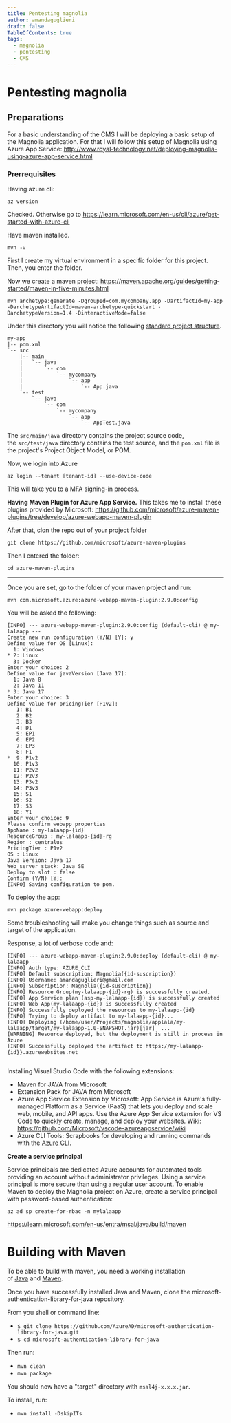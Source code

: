 ```yaml
---
title: Pentesting magnolia
author: amandaguglieri
draft: false
TableOfContents: true
tags:
  - magnolia
  - pentesting
  - CMS
---
```

# Pentesting magnolia


## Preparations
For a basic understanding of the CMS I will be deploying a basic setup of the Magnolia application. For that I will follow this setup of Magnolia using Azure App Service: http://www.royal-technology.net/deploying-magnolia-using-azure-app-service.html

###  Prerrequisites

Having azure cli:

```shell-sesssion
az version
```

Checked. Otherwise go to https://learn.microsoft.com/en-us/cli/azure/get-started-with-azure-cli

Have maven installed. 

```
mvn -v
```

First I create my virtual environment in a specific folder for this project. Then, you enter the folder.

Now we create a maven project: https://maven.apache.org/guides/getting-started/maven-in-five-minutes.html

```
mvn archetype:generate -DgroupId=com.mycompany.app -DartifactId=my-app -DarchetypeArtifactId=maven-archetype-quickstart -DarchetypeVersion=1.4 -DinteractiveMode=false
```

Under this directory you will notice the following [standard project structure](https://maven.apache.org/guides/introduction/introduction-to-the-standard-directory-layout.html).

```
my-app
|-- pom.xml
`-- src
    |-- main
    |   `-- java
    |       `-- com
    |           `-- mycompany
    |               `-- app
    |                   `-- App.java
    `-- test
        `-- java
            `-- com
                `-- mycompany
                    `-- app
                        `-- AppTest.java
```


The `src/main/java` directory contains the project source code, the `src/test/java` directory contains the test source, and the `pom.xml` file is the project's Project Object Model, or POM.

Now, we login into Azure

```
az login --tenant [tenant-id] --use-device-code
```

This will take you to a MFA signing-in process.



**Having Maven Plugin for Azure App Service.** This takes me to install these plugins provided by Microsoft: https://github.com/microsoft/azure-maven-plugins/tree/develop/azure-webapp-maven-plugin

After that, clon the repo out of your project folder

```
git clone https://github.com/microsoft/azure-maven-plugins

```

Then I entered the folder:

```
cd azure-maven-plugins
```

****



Once you are set, go to the folder of your maven project and run:

``` shell-session
mvn com.microsoft.azure:azure-webapp-maven-plugin:2.9.0:config
```

You will be asked the following:

```
[INFO] --- azure-webapp-maven-plugin:2.9.0:config (default-cli) @ my-lalaapp ---
Create new run configuration (Y/N) [Y]: y
Define value for OS [Linux]:
  1: Windows
* 2: Linux
  3: Docker
Enter your choice: 2
Define value for javaVersion [Java 17]:
  1: Java 8
  2: Java 11
* 3: Java 17
Enter your choice: 3
Define value for pricingTier [P1v2]:
   1: B1
   2: B2
   3: B3
   4: D1
   5: EP1
   6: EP2
   7: EP3
   8: F1
*  9: P1v2
  10: P1v3
  11: P2v2
  12: P2v3
  13: P3v2
  14: P3v3
  15: S1
  16: S2
  17: S3
  18: Y1
Enter your choice: 9
Please confirm webapp properties
AppName : my-lalaapp-{id}
ResourceGroup : my-lalaapp-{id}-rg
Region : centralus
PricingTier : P1v2
OS : Linux
Java Version: Java 17
Web server stack: Java SE
Deploy to slot : false
Confirm (Y/N) [Y]: 
[INFO] Saving configuration to pom.
```


To deploy the app:

```shell
mvn package azure-webapp:deploy
```

Some troubleshooting will make you change things such as source and target of the application. 



Response, a lot of verbose code and:

```
[INFO] --- azure-webapp-maven-plugin:2.9.0:deploy (default-cli) @ my-lalaapp ---
[INFO] Auth type: AZURE_CLI
[INFO] Default subscription: Magnolia({id-suscription})
[INFO] Username: amandaguglieri@gmail.com
[INFO] Subscription: Magnolia({id-suscription})
[INFO] Resource Group(my-lalaapp-{id}-rg) is successfully created.
[INFO] App Service plan (asp-my-lalaapp-{id}) is successfully created
[INFO] Web App(my-lalaapp-{id}) is successfully created
[INFO] Successfully deployed the resources to my-lalaapp-{id}
[INFO] Trying to deploy artifact to my-lalaapp-{id}...
[INFO] Deploying (/home/user/Projects/magnolia/applala/my-lalaapp/target/my-lalaapp-1.0-SNAPSHOT.jar)[jar]  ...
[WARNING] Resource deployed, but the deployment is still in process in Azure
[INFO] Successfully deployed the artifact to https://my-lalaapp-{id}}.azurewebsites.net


```



Installing Visual Studio Code with the following extensions: 
- Maven for JAVA from Microsoft
- Extension Pack for JAVA from Microsoft
- Azure App Service Extension by Microsoft: App Service is Azure's fully-managed Platform as a Service (PaaS) that lets you deploy and scale web, mobile, and API apps. Use the Azure App Service extension for VS Code to quickly create, manage, and deploy your websites. Wiki: https://github.com/Microsoft/vscode-azureappservice/wiki
- Azure CLI Tools: Scrapbooks for developing and running commands with the [Azure CLI](https://aka.ms/AzureCLI2 "https://aka.ms/AzureCLI2").


**Create a service principal**

Service principals are dedicated Azure accounts for automated tools providing an account without administrator privileges. Using a service principal is more secure than using a regular user account. To enable Maven to deploy the Magnolia project on Azure, create a service principal with password-based authentication:

```
az ad sp create-for-rbac -n mylalaapp 
```


https://learn.microsoft.com/en-us/entra/msal/java/build/maven

# Building with Maven

To be able to build with maven, you need a working installation of [Java](https://www.oracle.com/technetwork/java/javase/downloads/index.html) and [Maven](https://maven.apache.org/download.cgi).

Once you have successfully installed Java and Maven, clone the microsoft-authentication-library-for-java repository.

From you shell or command line:

- `$ git clone https://github.com/AzureAD/microsoft-authentication-library-for-java.git`
- `$ cd microsoft-authentication-library-for-java`

Then run:

- `mvn clean`
- `mvn package`

You should now have a "target" directory with `msal4j-x.x.x.jar`.

To install, run:

- `mvn install -DskipITs`
